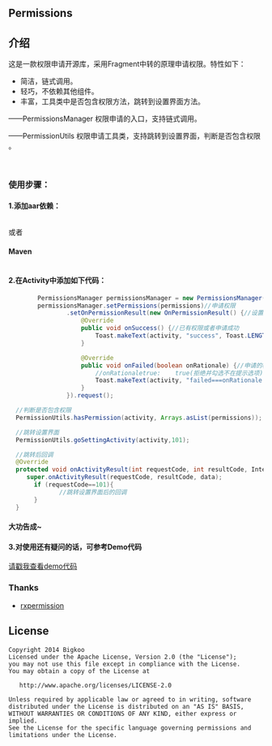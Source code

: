 
## Permissions

## 介绍

这是一款权限申请开源库，采用Fragment中转的原理申请权限。特性如下：
* 简洁，链式调用。
* 轻巧，不依赖其他组件。
* 丰富，工具类中是否包含权限方法，跳转到设置界面方法。



——PermissionsManager  权限申请的入口，支持链式调用。

——PermissionUtils  权限申请工具类，支持跳转到设置界面，判断是否包含权限 。



</br>

### **使用步骤：**

#### 1.添加aar依赖：
```java
```
或者

#### Maven
```
```
#### 2.在Activity中添加如下代码：

```java
        PermissionsManager permissionsManager = new PermissionsManager(activity);
        permissionsManager.setPermissions(permissions)//申请权限
                .setOnPermissionResult(new OnPermissionResult() {//设置回调
                    @Override
                    public void onSuccess() {//已有权限或者申请成功
                        Toast.makeText(activity, "success", Toast.LENGTH_SHORT).show();
                    }

                    @Override
                    public void onFailed(boolean onRationale) {//申请的权限没有全部成功
                        //onRationaletrue:    true(拒绝并勾选不在提示选项)
                        Toast.makeText(activity, "failed===onRationale:::" + onRationale, Toast.LENGTH_SHORT).show();
                    }
                }).request();
```

```java
  //判断是否包含权限
  PermissionUtils.hasPermission(activity, Arrays.asList(permissions));
```

```java
  //跳转设置界面
  PermissionUtils.goSettingActivity(activity,101);

  //跳转后回调
  @Override
  protected void onActivityResult(int requestCode, int resultCode, Intent data) {
     super.onActivityResult(requestCode, resultCode, data);
       if (requestCode==101){
              //跳转设置界面后的回调
       }
  }
```
#### 大功告成~

#### 3.对使用还有疑问的话，可参考Demo代码
[请戳我查看demo代码](https://github.com/ximencx/Permissions/blob/master/sample/src/main/java/com/xdja/permission/MainActivity.java)


### Thanks
- [rxpermission](https://github.com/tbruyelle/RxPermissions)
## License

```
Copyright 2014 Bigkoo
Licensed under the Apache License, Version 2.0 (the "License");
you may not use this file except in compliance with the License.
You may obtain a copy of the License at

   http://www.apache.org/licenses/LICENSE-2.0

Unless required by applicable law or agreed to in writing, software
distributed under the License is distributed on an "AS IS" BASIS,
WITHOUT WARRANTIES OR CONDITIONS OF ANY KIND, either express or implied.
See the License for the specific language governing permissions and
limitations under the License.
```
